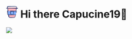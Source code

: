 
# ![](https://github.com/capucine19/capucine19/blob/main/coffee-cup.png?raw=true) Hi there Capucine19👋 

![](https://github-readme-stats.vercel.app/api/top-langs/?username=capucine19&layout=compact&theme=tokyonight)

